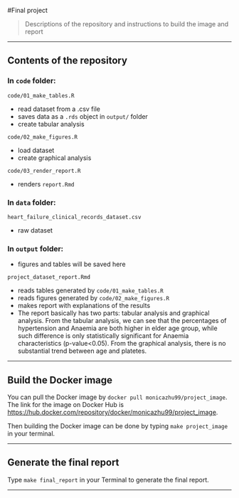 #Final project 

> Descriptions of the repository and instructions to build the image and report

------------------------------------------------------------------------

## Contents of the repository


### In `code` folder:

`code/01_make_tables.R`

  - read dataset from a .csv file
  - saves data as a `.rds` object in `output/` folder
  - create tabular analysis

`code/02_make_figures.R`

  - load dataset
  - create graphical analysis

`code/03_render_report.R`

  - renders `report.Rmd`
  
### In `data` folder:
`heart_failure_clinical_records_dataset.csv`
   - raw dataset
   
### In `output` folder:
  - figures and tables will be saved here

`project_dataset_report.Rmd`

  - reads tables generated by `code/01_make_tables.R`
  - reads figures generated by `code/02_make_figures.R`
  - makes report with explanations of the results
  - The report basically has two parts: tabular analysis and graphical analysis. From the tabular analysis, we can see that the percentages of hypertension and Anaemia are both higher in elder age group, while such difference is only statistically significant for Anaemia characteristics (p-value<0.05). From the graphical analysis, there is no substantial trend between age and platetes.
  
------------------------------------------------------------------------  

## Build the Docker image

You can pull the Docker image by `docker pull monicazhu99/project_image`. The link for the image on Docker Hub is https://hub.docker.com/repository/docker/monicazhu99/project_image.

Then building the Docker image can be done by typing `make project_image` in your terminal.

------------------------------------------------------------------------  

## Generate the final report

Type `make final_report` in your Terminal to generate the final report.

------------------------------------------------------------------------ 




